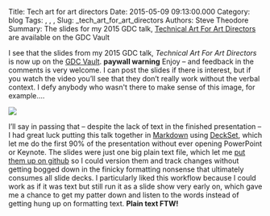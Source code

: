 Title: Tech art for art directors
Date: 2015-05-09 09:13:00.000
Category: blog
Tags: , , , 
Slug: _tech_art_for_art_directors
Authors: Steve Theodore
Summary: The slides for my 2015 GDC talk, [Technical Art For Art Directors](http://www.gdcvault.com/play/1021806/Art-Direction-Bootcamp-Technical-Art) are available on the GDC Vault

I see that the slides from my 2015 GDC talk, _Technical Art For Art Directors_ is now up on the [GDC Vault](http://www.gdcvault.com/play/1021806/Art-Direction-Bootcamp-Technical-Art). **paywall warning** Enjoy – and feedback in the comments is very welcome. I can post the slides if there is interest, but if you watch the video you’ll see that they don’t really work without the verbal context. I defy anybody who wasn't there to make sense of this image, for example....  


[![](http://1.bp.blogspot.com/-XedE_j-dcHE/VUsCuvzzD_I/AAAAAAABLzM/VCbs1DtFLzM/s400/21E0AD1CCD067F1F330E9BB69649A81C.jpeg)](http://1.bp.blogspot.com/-XedE_j-dcHE/VUsCuvzzD_I/AAAAAAABLzM/VCbs1DtFLzM/s1600/21E0AD1CCD067F1F330E9BB69649A81C.jpeg)

I’ll say in passing that – despite the lack of text in the finished presentation – I had great luck putting this talk together in [Markdown](http://techartsurvival.blogspot.com/2015/03/markdown-wrapup.html) using [DeckSet](http://www.decksetapp.com/), which let me do the first 90% of the presentation without ever opening PowerPoint or Keynote. The slides were just one big plain text file, which let me [put them up on github](https://github.com/theodox/tadwtf/blob/master/tadwtf_slides.md) so I could version them and track changes without getting bogged down in the finicky formatting nonsense that ultimately consumes all slide decks. I particularly liked this workflow because I could work as if it was text but still run it as a slide show very early on, which gave me a chance to get my patter down and listen to the words instead of getting hung up on formatting text. **Plain text FTW!**

